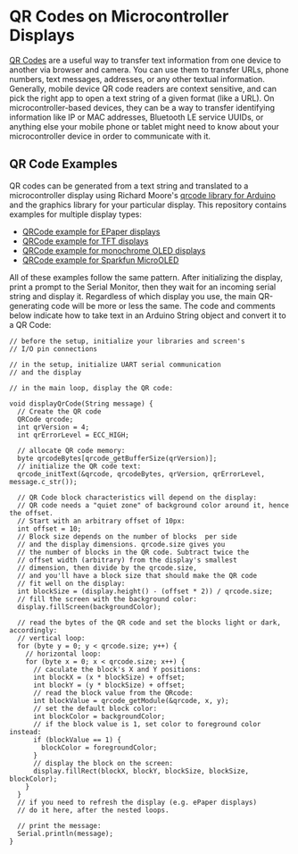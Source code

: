 # QR Codes on Microcontroller Displays
[QR Codes](https://www.qrcode.com/en/) are a useful way to transfer text information from one device to another via  browser and camera.  You can use them to transfer URLs, phone numbers, text messages, addresses, or any other textual information. Generally, mobile device QR code readers are context sensitive, and can pick the right app to open a text string of a given format (like a URL). On microcontroller-based devices, they can be a way to transfer identifying information like IP or MAC addresses, Bluetooth LE service UUIDs, or anything else your mobile phone or tablet might need to know about your microcontroller device in order to communicate with it. 

## QR Code Examples
QR codes can be generated from a text string and translated to a microcontroller display using Richard Moore's [qrcode library for Arduino]() and the graphics library for your particular display. This repository contains examples for multiple display types:
* [QRCode example for EPaper displays](https://github.com/tigoe/display-examples/tree/main/EPaper_Examples/EInk_QRCode_Test)
* [QRCode example for TFT displays](https://github.com/tigoe/display-examples/tree/main/TFT_Examples/ST7789/ST7789_QR_Example)
* [QRCode example for monochrome OLED displays](https://github.com/tigoe/display-examples/tree/main/OLED_Examples/SSD1306_QRCode_Test)
* [QRCode example for Sparkfun MicroOLED](https://github.com/tigoe/display-examples/tree/main/OLED_Examples/Micro_OLED/Micro_OLED_QRcode_example)

All of these examples follow the same pattern. After initializing the display, print a prompt to the Serial Monitor, then they wait for an incoming serial string and display it. Regardless of which display you use, the main QR-generating code will be more or less the same. The code and comments below indicate how to take text in an Arduino String object and convert it to a QR Code:

````arduino
// before the setup, initialize your libraries and screen's
// I/O pin connections

// in the setup, initialize UART serial communication 
// and the display

// in the main loop, display the QR code:

void displayQrCode(String message) {
  // Create the QR code
  QRCode qrcode;
  int qrVersion = 4;
  int qrErrorLevel = ECC_HIGH;

  // allocate QR code memory:
  byte qrcodeBytes[qrcode_getBufferSize(qrVersion)];
  // initialize the QR code text:
  qrcode_initText(&qrcode, qrcodeBytes, qrVersion, qrErrorLevel, message.c_str());

  // QR Code block characteristics will depend on the display:
  // QR code needs a "quiet zone" of background color around it, hence the offset. 
  // Start with an arbitrary offset of 10px:
  int offset = 10;
  // Block size depends on the number of blocks  per side
  // and the display dimensions. qrcode.size gives you
  // the number of blocks in the QR code. Subtract twice the 
  // offset width (arbitrary) from the display's smallest
  // dimension, then divide by the qrcode.size,
  // and you'll have a block size that should make the QR code
  // fit well on the display:
  int blockSize = (display.height() - (offset * 2)) / qrcode.size;
  // fill the screen with the background color:
  display.fillScreen(backgroundColor);

  // read the bytes of the QR code and set the blocks light or dark, accordingly:
  // vertical loop:
  for (byte y = 0; y < qrcode.size; y++) {
    // horizontal loop:
    for (byte x = 0; x < qrcode.size; x++) {
      // caculate the block's X and Y positions:
      int blockX = (x * blockSize) + offset;
      int blockY = (y * blockSize) + offset;
      // read the block value from the QRcode:
      int blockValue = qrcode_getModule(&qrcode, x, y);
      // set the default block color:
      int blockColor = backgroundColor;
      // if the block value is 1, set color to foreground color instead:
      if (blockValue == 1) {
        blockColor = foregroundColor;
      }
      // display the block on the screen:
      display.fillRect(blockX, blockY, blockSize, blockSize, blockColor);
    }
  }
  // if you need to refresh the display (e.g. ePaper displays)
  // do it here, after the nested loops.

  // print the message:
  Serial.println(message);
}
````